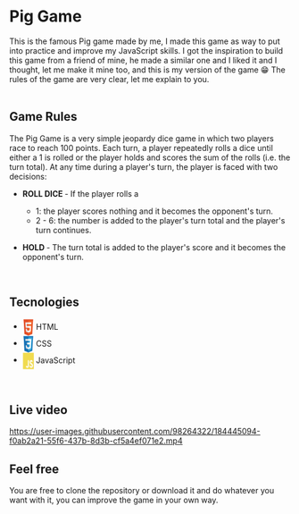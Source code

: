# Pig Game

This is the famous Pig game made by me, I made this game as way to put into practice and improve my JavaScript skills. I got the inspiration to build this game from a friend of mine, he made a similar one and I liked it and I thought, let me make it mine too, and this is my version of the game 😁
The rules of the game are very clear, let me explain to you.
<br>
<br>

## Game Rules

The Pig Game is a very simple jeopardy dice game in which two players race to reach 100 points. Each turn, a player repeatedly rolls a dice until either a 1 is rolled or the player holds and scores the sum of the rolls (i.e. the turn total). At any time during a player's turn, the player is faced with two decisions:


- <b> ROLL DICE  </b>  -  If the player rolls a <br>
   - 1: the player scores nothing and it becomes the opponent's turn.
   - 2 - 6: the number is added to the player's turn total and the player's turn continues.
   
- <b> HOLD </b> - The turn total is added to the player's score and it becomes the opponent's turn. 
<br>

## Tecnologies

- <img align="center" alt="Enoque-HTML" height="30" width="20" src="https://raw.githubusercontent.com/devicons/devicon/master/icons/html5/html5-original.svg"> HTML <br>
- <img align="center" alt="Enoque-CSS" height="30" width="20" src="https://raw.githubusercontent.com/devicons/devicon/master/icons/css3/css3-original.svg"> CSS <br>
- <img align="center" alt="Enoque-Js" height="30" width="20" src="https://raw.githubusercontent.com/devicons/devicon/master/icons/javascript/javascript-plain.svg"> JavaScript

<br>

## Live video


https://user-images.githubusercontent.com/98264322/184445094-f0ab2a21-55f6-437b-8d3b-cf5a4ef071e2.mp4


<h2> Feel free </h2>
You are free to clone the repository or download it and do whatever you want with it, you can improve the game in your own way.

